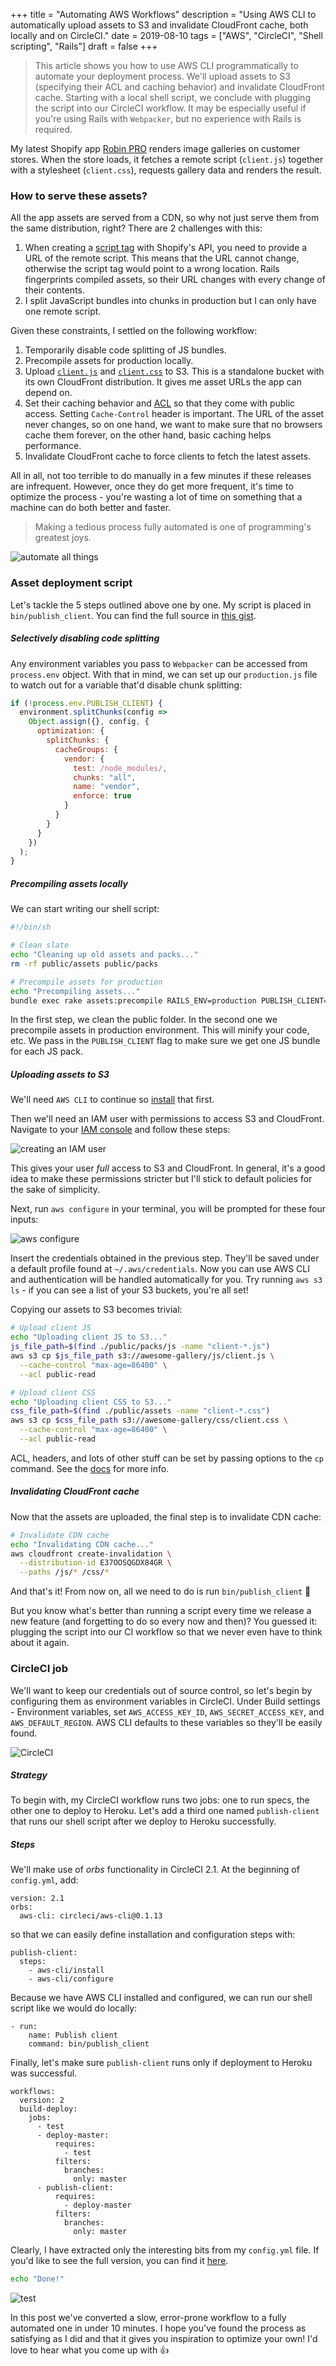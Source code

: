 +++
title = "Automating AWS Workflows"
description = "Using AWS CLI to automatically upload assets to S3 and invalidate CloudFront cache, both locally and on CircleCI."
date = 2019-08-10
tags = ["AWS", "CircleCI", "Shell scripting", "Rails"]
draft = false
+++

> This article shows you how to use AWS CLI programmatically to automate your deployment process. We'll upload assets to S3 (specifying their ACL and caching behavior) and invalidate CloudFront cache. Starting with a local shell script, we conclude with plugging the script into our CircleCI workflow. It may be especially useful if you're using Rails with `Webpacker`, but no experience with Rails is required.

My latest Shopify app [Robin PRO](https://apps.shopify.com/robin-pro-image-gallery) renders image galleries on customer stores. When the store loads, it fetches a remote script (`client.js`) together with a stylesheet (`client.css`), requests gallery data and renders the result.

### How to serve these assets?

All the app assets are served from a CDN, so why not just serve them from the same distribution, right? There are 2 challenges with this:

1. When creating a [script tag](https://help.shopify.com/en/api/reference/online-store/scripttag) with Shopify's API, you need to provide a URL of the remote script. This means that the URL cannot change, otherwise the script tag would point to a wrong location. Rails fingerprints compiled assets, so their URL changes with every change of their contents.
2. I split JavaScript bundles into chunks in production but I can only have one remote script.

Given these constraints, I settled on the following workflow:

1. Temporarily disable code splitting of JS bundles.
2. Precompile assets for production locally.
3. Upload [`client.js`](https://d2yb226523mvk3.cloudfront.net/js/client.js) and [`client.css`](https://d2yb226523mvk3.cloudfront.net/css/client.css) to S3. This is a standalone bucket with its own CloudFront distribution. It gives me asset URLs the app can depend on.
4. Set their caching behavior and [ACL](https://docs.aws.amazon.com/AmazonS3/latest/dev/acl-overview.html#canned-acl) so that they come with public access. Setting `Cache-Control` header is important. The URL of the asset never changes, so on one hand, we want to make sure that no browsers cache them forever, on the other hand, basic caching helps performance.
5. Invalidate CloudFront cache to force clients to fetch the latest assets.

All in all, not too terrible to do manually in a few minutes if these releases are infrequent. However, once they do get more frequent, it's time to optimize the process - you're wasting a lot of time on something that a machine can do both better and faster.

> Making a tedious process fully automated is one of programming's greatest joys.

![automate all things](/posts/automating-aws-workflows/automate.jpg)

### Asset deployment script

Let's tackle the 5 steps outlined above one by one. My script is placed in `bin/publish_client`. You can find the full source in [this gist](https://gist.github.com/janklimo/de516d05a42dce5d3bf9084228c4cc33).

##### Selectively disabling code splitting

Any environment variables you pass to `Webpacker` can be accessed from `process.env` object. With that in mind, we can set up our `production.js` file to watch out for a variable that'd disable chunk splitting:

```js
if (!process.env.PUBLISH_CLIENT) {
  environment.splitChunks(config =>
    Object.assign({}, config, {
      optimization: {
        splitChunks: {
          cacheGroups: {
            vendor: {
              test: /node_modules/,
              chunks: "all",
              name: "vendor",
              enforce: true
            }
          }
        }
      }
    })
  );
}
```

##### Precompiling assets locally

We can start writing our shell script:

```bash
#!/bin/sh

# Clean slate
echo "Cleaning up old assets and packs..."
rm -rf public/assets public/packs

# Precompile assets for production
echo "Precompiling assets..."
bundle exec rake assets:precompile RAILS_ENV=production PUBLISH_CLIENT=true
```

In the first step, we clean the public folder. In the second one we precompile assets in production environment. This will minify your code, etc. We pass in the `PUBLISH_CLIENT` flag to make sure we get one JS bundle for each JS pack.

##### Uploading assets to S3

We'll need `AWS CLI` to continue so [install](https://docs.aws.amazon.com/cli/latest/userguide/cli-chap-install.html) that first.

Then we'll need an IAM user with permissions to access S3 and CloudFront. Navigate to your [IAM console](https://console.aws.amazon.com/iam) and follow these steps:

![creating an IAM user](/posts/automating-aws-workflows/create_iam.gif)

This gives your user _full_ access to S3 and CloudFront. In general, it's a good idea to make these permissions stricter but I'll stick to default policies for the sake of simplicity.

Next, run `aws configure` in your terminal, you will be prompted for these four inputs:

![aws configure](/posts/automating-aws-workflows/aws_configure.gif)

Insert the credentials obtained in the previous step. They'll be saved under a default profile found at `~/.aws/credentials`. Now you can use AWS CLI and authentication will be handled automatically for you. Try running `aws s3 ls` - if you can see a list of your S3 buckets, you're all set!

Copying our assets to S3 becomes trivial:

```bash
# Upload client JS
echo "Uploading client JS to S3..."
js_file_path=$(find ./public/packs/js -name "client-*.js")
aws s3 cp $js_file_path s3://awesome-gallery/js/client.js \
  --cache-control "max-age=86400" \
  --acl public-read

# Upload client CSS
echo "Uploading client CSS to S3..."
css_file_path=$(find ./public/assets -name "client-*.css")
aws s3 cp $css_file_path s3://awesome-gallery/css/client.css \
  --cache-control "max-age=86400" \
  --acl public-read
```

ACL, headers, and lots of other stuff can be set by passing options to the `cp` command. See the [docs](https://docs.aws.amazon.com/cli/latest/reference/s3/cp.html) for more info.

##### Invalidating CloudFront cache

Now that the assets are uploaded, the final step is to invalidate CDN cache:

```bash
# Invalidate CDN cache
echo "Invalidating CDN cache..."
aws cloudfront create-invalidation \
  --distribution-id E37OOSQGDX84GR \
  --paths /js/* /css/*
```

And that's it! From now on, all we need to do is run `bin/publish_client` 🎉

But you know what's better than running a script every time we release a new feature (and forgetting to do so every now and then)? You guessed it: plugging the script into our CI workflow so that we never even have to think about it again.

### CircleCI job

We'll want to keep our credentials out of source control, so let's begin by configuring them as environment variables in CircleCI. Under Build settings - Environment variables, set `AWS_ACCESS_KEY_ID`, `AWS_SECRET_ACCESS_KEY`, and `AWS_DEFAULT_REGION`. AWS CLI defaults to these variables so they'll be easily found.

![CircleCI](/posts/automating-aws-workflows/circleci.png)

##### Strategy

To begin with, my CircleCI workflow runs two jobs: one to run specs, the other one to deploy to Heroku. Let's add a third one named `publish-client` that runs our shell script after we deploy to Heroku successfully.

##### Steps

We'll make use of _orbs_ functionality in CircleCI 2.1. At the beginning of `config.yml`, add:

```
version: 2.1
orbs:
  aws-cli: circleci/aws-cli@0.1.13
```

so that we can easily define installation and configuration steps with:

```
publish-client:
  steps:
    - aws-cli/install
    - aws-cli/configure
```

Because we have AWS CLI installed and configured, we can run our shell script like we would do locally:

```
- run:
    name: Publish client
    command: bin/publish_client
```

Finally, let's make sure `publish-client` runs only if deployment to Heroku was successful.

```
workflows:
  version: 2
  build-deploy:
    jobs:
      - test
      - deploy-master:
          requires:
            - test
          filters:
            branches:
              only: master
      - publish-client:
          requires:
            - deploy-master
          filters:
            branches:
              only: master
```

Clearly, I have extracted only the interesting bits from my `config.yml` file. If you'd like to see the full version, you can find it [here](https://gist.github.com/janklimo/9175064c792d91dbeffcefcf1020b51b).

```bash
echo "Done!"
```

![test](https://media.giphy.com/media/xNBcChLQt7s9a/source.gif)

In this post we've converted a slow, error-prone workflow to a fully automated one in under 10 minutes. I hope you've found the process as satisfying as I did and that it gives you inspiration to optimize your own! I'd love to hear what you come up with 👍
